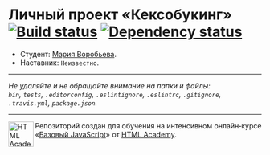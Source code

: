 # Личный проект «Кексобукинг» [![Build status][travis-image]][travis-url] [![Dependency status][dependency-image]][dependency-url]

* Студент: [Мария Воробьева](https://up.htmlacademy.ru/javascript/8/user/300131).
* Наставник: `Неизвестно`.

---

_Не удаляйте и не обращайте внимание на папки и файлы:_<br>
_`bin`, `tests`, `.editorconfig`, `.eslintignore`, `.eslintrc`, `.gitignore`, `.travis.yml`, `package.json`._

---

<a href="https://htmlacademy.ru/intensive/javascript"><img align="left" width="50" height="50" title="HTML Academy" src="https://up.htmlacademy.ru/static/img/intensive/javascript/logo-for-github.svg"></a>

Репозиторий создан для обучения на интенсивном онлайн‑курсе «[Базовый JavaScript](https://htmlacademy.ru/intensive/javascript)» от [HTML Academy](https://htmlacademy.ru).

[travis-image]: https://travis-ci.org/htmlacademy-javascript/300131-keksobooking.svg?branch=master
[travis-url]: https://travis-ci.org/htmlacademy-javascript/300131-keksobooking
[dependency-image]: https://david-dm.org/htmlacademy-javascript/300131-keksobooking.svg?style=flat-square
[dependency-url]: https://david-dm.org/htmlacademy-javascript/300131-keksobooking
